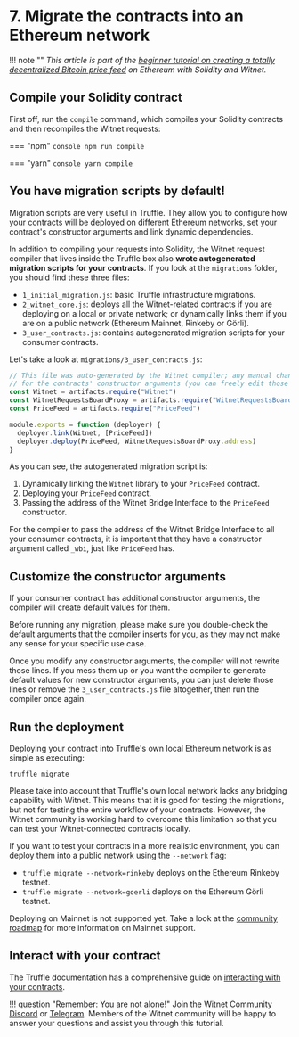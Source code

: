 # 7. Migrate the contracts into an Ethereum network

!!! note ""
    *This article is part of the [beginner tutorial on creating a totally
    decentralized Bitcoin price feed][intro] on Ethereum with Solidity and
    Witnet.*

## Compile your Solidity contract

First off, run the `compile` command, which compiles your Solidity
contracts and then recompiles the Witnet requests:

=== "npm"
	```console
    npm run compile
    ```

=== "yarn"
	```console
    yarn compile
    ```

## You have migration scripts by default!

Migration scripts are very useful in Truffle. They allow
you to configure how your contracts will be deployed on different
Ethereum networks, set your contract's constructor arguments and link
dynamic dependencies.

In addition to compiling your requests into Solidity, the Witnet request compiler that lives inside the Truffle box also
**wrote autogenerated migration scripts for your
contracts**. If you look at the `migrations` folder, you should find
these three files:

- `1_initial_migration.js`: basic Truffle infrastructure migrations.
- `2_witnet_core.js`: deploys all the Witnet-related contracts if
  you are deploying on a local or private network; or dynamically links
  them if you are on a public network (Ethereum Mainnet, Rinkeby or
  Görli).
- `3_user_contracts.js`: contains autogenerated migration scripts for
  your consumer contracts.
  
Let's take a look at `migrations/3_user_contracts.js`:

```js
// This file was auto-generated by the Witnet compiler; any manual changes will be overwritten except
// for the contracts' constructor arguments (you can freely edit those and the compiler will respect them).
const Witnet = artifacts.require("Witnet")
const WitnetRequestsBoardProxy = artifacts.require("WitnetRequestsBoardProxy")
const PriceFeed = artifacts.require("PriceFeed")

module.exports = function (deployer) {
  deployer.link(Witnet, [PriceFeed])
  deployer.deploy(PriceFeed, WitnetRequestsBoardProxy.address)
}
```

As you can see, the autogenerated migration script is:

1. Dynamically linking the `Witnet` library to your `PriceFeed` contract.
2. Deploying your `PriceFeed` contract.
3. Passing the address of the Witnet Bridge Interface to the `PriceFeed`
   constructor.
   
For the compiler to pass the address of the Witnet Bridge Interface to
all your consumer contracts, it is important that they have a
constructor argument called `_wbi`, just like `PriceFeed` has.
   
## Customize the constructor arguments

If your consumer contract has additional constructor arguments, the
compiler will create default values for them.

Before running any migration, please make sure you double-check the
default arguments that the compiler inserts for you, as they may not
make any sense for your specific use case.

Once you modify any constructor arguments, the compiler will not rewrite
those lines. If you mess them up or you want the compiler to generate
default values for new constructor arguments, you can just delete those
lines or remove the `3_user_contracts.js` file altogether, then run the
compiler once again.

## Run the deployment

Deploying your contract into Truffle's own local Ethereum network is as simple as executing:

```console
truffle migrate
```


Please take into account that Truffle's own local network lacks any
bridging capability with Witnet. This means that it is good for
testing the migrations, but not for testing the entire workflow of your
contracts. However, the Witnet community is working hard to overcome
this limitation so that you can test your Witnet-connected contracts
locally.

If you want to test your contracts in a more realistic environment, you
can deploy them into a public network using the `--network` flag:

- `truffle migrate --network=rinkeby` deploys on the Ethereum Rinkeby
  testnet.
- `truffle migrate --network=goerli` deploys on the Ethereum Görli
  testnet.

Deploying on Mainnet is not supported yet. Take a look at the [community
roadmap][roadmap] for more information on Mainnet support.

## Interact with your contract

The Truffle documentation has a comprehensive guide on [interacting with
your contracts][interacting].

!!! question "Remember: You are not alone!"
    Join the Witnet Community [Discord] or [Telegram].
    Members of the Witnet community will be happy to answer your
    questions and assist you through this
    tutorial.

[Discord]: https://discord.gg/X4uurfP
[Telegram]: https://t.me/witnetio
[intro]: /tutorials/bitcoin-price-feed/introduction
[roadmap]: /community/roadmap
[interacting]: https://www.trufflesuite.com/docs/truffle/getting-started/interacting-with-your-contracts
